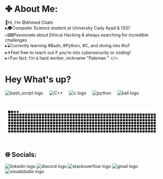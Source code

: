 # ✤ About Me: 
🔹Hi, I’m @Ahmed Chahi<br>▸🎓Computer Science student at University Cady Ayad & 1337 <br>▹⌨Passionate about Ethical Hacking & always searching for incredible challenges<br>▸⌛Currently learning #Bash, #Python, #C, and diving into #IoT<br>▸✈Feel free to reach out if you’re into cybersecurity or coding!<br>▸⚡Fun fact: I’m a hard worker, nickname "Paleman " </>.      


<h1 align="left">Hey What's up?</h1>   



<div align="left">
  <img src="https://bashlogo.com/img/symbol/png/full_colored_light.png" height="40" alt="bash_script logo"  />
  <img width="12" />
  <img src="https://brandslogos.com/wp-content/uploads/images/large/c-logo.png" height="40" alt="C++"  />
  <img width="12" />
  <img src="https://upload.wikimedia.org/wikipedia/commons/1/19/C_Logo.png" height="40" alt="c logo "  />
  <img width="12" />
  <img src="https://brandslogos.com/wp-content/uploads/images/large/python-logo.png" height="40" alt="python"  />
  <img width="12" />
  <img src="https://img.icons8.com/?size=100&id=101665&format=png&color=000000" height="40" alt="kali logo"  />
  <img width="12" />
  
###


<br clear="both">

<img src="https://raw.githubusercontent.com/Chahi-Solutions/Chahi-Solutions/output/snake.svg" alt="Snake animation" />

## 🌐 Socials:
<div align="left">
  <img src="https://raw.githubusercontent.com/maurodesouza/profile-readme-generator/master/src/assets/icons/social/linkedin/default.svg" width="35" height="21" alt="linkedin logo"  />
  <img src="https://raw.githubusercontent.com/maurodesouza/profile-readme-generator/master/src/assets/icons/social/discord/default.svg" width="35" height="21" alt="discord logo"  />
  <img src="https://raw.githubusercontent.com/maurodesouza/profile-readme-generator/master/src/assets/icons/social/stackoverflow/default.svg" width="35" height="21" alt="stackoverflow logo"  />
  <img src="https://raw.githubusercontent.com/maurodesouza/profile-readme-generator/master/src/assets/icons/social/gmail/default.svg" width="35" height="21" alt="gmail logo"  />
  <img src="https://raw.githubusercontent.com/maurodesouza/profile-readme-generator/master/src/assets/icons/social/visualstudio/default.svg" width="35" height="21" alt="visualstudio logo"  />
</div>


###
